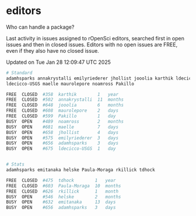 # editors

Who can handle a package?

Last activity in issues assigned to rOpenSci editors, searched first in open
issues and then in closed issues. Editors with no open issues are FREE, even if
they also have no closed issue.


Updated on Tue Jan 28 12:09:47 UTC 2025

```bash
# Standard
adamhsparks annakrystalli emilyriederer jhollist jooolia karthik ldecicco
ldecicco-USGS maelle maurolepore noamross Pakillo

FREE  CLOSED  #358  karthik        1   year
FREE  CLOSED  #502  annakrystalli  11  months
FREE  CLOSED  #648  jooolia        6   months
FREE  CLOSED  #608  maurolepore    2   days
FREE  CLOSED  #599  Pakillo        1   day
BUSY  OPEN    #489  noamross       2   months
BUSY  OPEN    #681  maelle         7   days
BUSY  OPEN    #658  jhollist       4   days
BUSY  OPEN    #575  emilyriederer  3   days
BUSY  OPEN    #656  adamhsparks    3   days
BUSY  OPEN    #675  ldecicco-USGS  1   day


# Stats
adamhsparks emitanaka helske Paula-Moraga rkillick tdhock

FREE  CLOSED  #475  tdhock        1   year
FREE  CLOSED  #603  Paula-Moraga  10  months
FREE  CLOSED  #626  rkillick      1   month
BUSY  OPEN    #546  helske        2   months
BUSY  OPEN    #632  emitanaka     13  days
BUSY  OPEN    #656  adamhsparks   3   days
```
